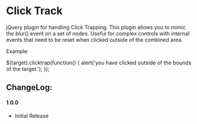 # Click Track

jQuery plugin for handling Click Trapping.  This plugin allows you to mimic the blur() event on a set of nodes.  Useful for complex controls with internal events that need to be reset when clicked outside of the combined area.

Example:

  $(target).clicktrap(function() { alert('you have clicked outside of the bounds of the target.'); });

## ChangeLog:

#### 1.0.0

- Initial Release